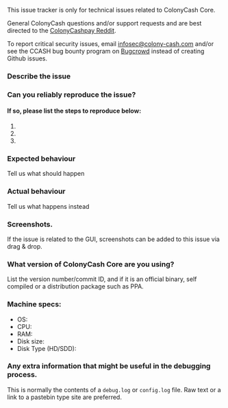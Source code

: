 <!--- Remove sections that do not apply -->

This issue tracker is only for technical issues related to ColonyCash Core.

General ColonyCash questions and/or support requests and are best directed to the [ColonyCashpay Reddit](https://www.reddit.com/r/colonycashpay/).

To report critical security issues, email infosec@colony-cash.com and/or see the CCASH bug bounty program on [Bugcrowd](https://bugcrowd.com/colonycashdigitalcash) instead of creating Github issues.

### Describe the issue

### Can you reliably reproduce the issue?
#### If so, please list the steps to reproduce below:
1.
2.
3.

### Expected behaviour
Tell us what should happen

### Actual behaviour
Tell us what happens instead

### Screenshots.
If the issue is related to the GUI, screenshots can be added to this issue via drag & drop.

### What version of ColonyCash Core are you using?
List the version number/commit ID, and if it is an official binary, self compiled or a distribution package such as PPA.

### Machine specs:
- OS:
- CPU:
- RAM:
- Disk size:
- Disk Type (HD/SDD):

### Any extra information that might be useful in the debugging process.
This is normally the contents of a `debug.log` or `config.log` file. Raw text or a link to a pastebin type site are preferred.
